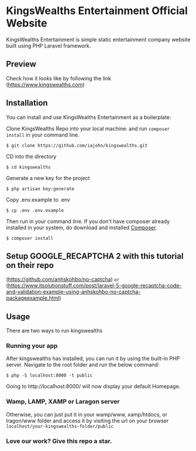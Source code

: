 # KingsWealths Entertainment Official Website

KingsWealths Entertainment is simple static entertainment company website built using PHP Laravel framework.

## Preview
Check how it looks like by following the link (https://www.kingswealths.com)

## Installation
You can install and use KingsWealths Entertainment as a boilerplate:

Clone KingsWealths Repo into your local machine: and run `composer install` in your command line.

```
$ git clone https://github.com/iajohn/kingswealths.git
```

CD into the directory
```
$ cd kingswealths
```

Generate a new key for the project
```
$ php artisan key:generate
```

Copy .env.example to .env
```
$ cp .env .env.example
```

Then run in your command line. If you don't have composer already installed in your system, do download and installed  [Composer](https://getcomposer.org/).
```
$ composer install
```

## Setup GOOGLE_RECAPTCHA 2 with this tutorial on their repo 
(https://github.com/anhskohbo/no-captcha)
` or ` 
(https://www.itsolutionstuff.com/post/laravel-5-google-recaptcha-code-and-validation-example-using-anhskohbo-no-captcha-packageexample.html)

## Usage

There are two ways to run kingswealths

### Running your app
After kingswealths has installed, you can run it by using the built-in PHP server. Navigate to the root folder and run the below command:
```
$ php -S localhost:8000 -t public

```
Going to http://localhost:8000/ will now display your default Homepage.

### Wamp, LAMP, XAMP or Laragon server
Otherwise, you can just put it in your wamp/www, xamp/htdocs, or lragon/www folder and access it by visiting the url on your browser `localhost/your-kingswealths-folder/public`

### Love our work? Give this repo a star.
